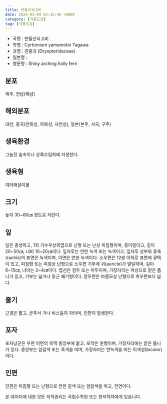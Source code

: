 ```yaml
---
title: 반들산쇠고비
date: 2024-03-04 02:15:46 +0800
category: [식물도감]
tag: [식물도감]
---
```




- 국명 : 반들산쇠고비
- 학명 : Cyrtomium yamamotoi Tagawa
- 과명 : 관중과 (Dryopteridaceae)
- 일본명 : 
- 영문명 : Shiny arching holly fern


## 분포
제주, 전남(해남)
## 해외분포
대만, 중국(안휘성, 하북성, 사천성), 일본(본주, 사국, 구주)
## 생육환경
그늘진 숲속이나 상록수림하에 자생한다.
## 생육형
여러해살이풀
## 크기
높이 30~60㎝ 정도로 자란다.
## 잎
잎은 총생하고, 1회 기수우상복엽으로 난형 또는 난상 피침형이며, 종이질이고, 길이 20~50㎝, 너비 10~20㎝이다. 잎자루는 연한 녹색 또는 녹색이고, 잎자루 상부와 중축(rachis)의 표면은 녹색이며, 이면은 연한 녹색이다. 소우편은 12쌍 이하로 표면에 광택이 있고, 피침형 또는 피침상 난형으로 소우편 기부에 귀(auricle)가 발달하며, 길이 6~15㎝, 너비는 2~4㎝이다. 엽선은 첨두 또는 미두이며, 가장자리는 파상으로 얕은 톱니가 있고, 기부는 넓거나 둥근 쐐기형이다. 정우편은 마름모상 난형으로 측우편보다 넓다.
## 줄기
근경은 짧고, 곧추서 거나 비스듬히 자라며, 인편이 밀생한다.
## 포자
포자낭군은 우편 이면의 측맥 중앙부에 붙고, 포막은 원형이며, 가장자리에는 얕은 톱니가 있다. 중앙부는 암갈색 또는 흑색을 띠며, 가장자리는 연녹색을 띠는 이색성(bicolor)이다.
## 인편
인편은 피침형 또는 난형으로 연한 갈색 또는 암갈색을 띠고, 전연이다.






본 데이터에 대한 모든 저작권리는 국립수목원 또는 원저작자에게 있습니다.
